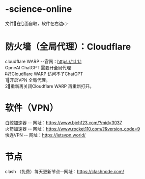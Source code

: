 # -science-online
文件📃在👆面自取，软件在右边👉       

# 防火墙（全局代理）：Cloudflare
cloudflare WARP --官网：https://1.1.1.1     
OpneAI ChatGPT 需要开全局代理  
⏬好Cloudflare WARP 访问不了ChatGPT      
1⃣️开启VPN 全局代理。            
2⃣️重新再关闭Cloudflare WARP 再重新打开。 


# 软件（VPN）
 
白鲸加速器 -- 网址：https://www.bjch123.com/?mid=3037        
火箭加速器 -- 网址：https://www.rocket110.com/?&version_code=9  
快连VPN   -- 网址：https://letsvpn.world/

# 节点
clash （免费）每天更新节点--网址：https://clashnode.com/
